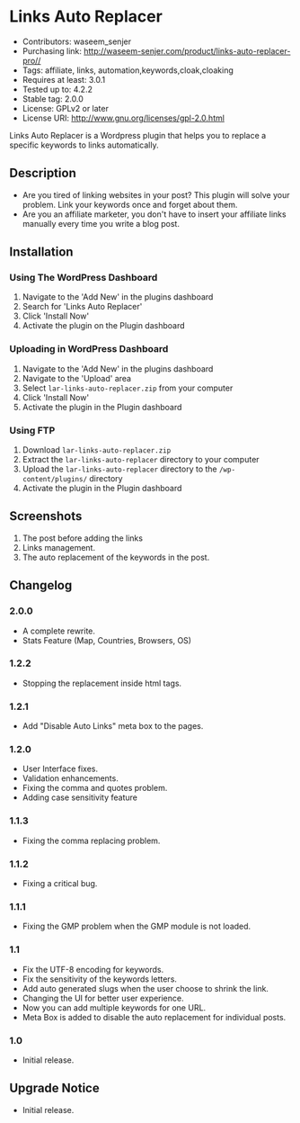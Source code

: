 # Links Auto Replacer
* Contributors: waseem_senjer
* Purchasing link: http://waseem-senjer.com/product/links-auto-replacer-pro//
* Tags: affiliate, links, automation,keywords,cloak,cloaking
* Requires at least: 3.0.1
* Tested up to: 4.2.2
* Stable tag: 2.0.0
* License: GPLv2 or later
* License URI: http://www.gnu.org/licenses/gpl-2.0.html

Links Auto Replacer is a Wordpress plugin that helps you to replace a specific keywords to links automatically.


## Description

* Are you tired of linking websites in your post? This plugin will solve your problem. Link your keywords once and forget about them. 
* Are you an affiliate marketer, you don't have to insert your affiliate links manually every time you write a blog post.
 


 

## Installation



### Using The WordPress Dashboard

1. Navigate to the 'Add New' in the plugins dashboard
2. Search for 'Links Auto Replacer'
3. Click 'Install Now'
4. Activate the plugin on the Plugin dashboard

### Uploading in WordPress Dashboard

1. Navigate to the 'Add New' in the plugins dashboard
2. Navigate to the 'Upload' area
3. Select `lar-links-auto-replacer.zip` from your computer
4. Click 'Install Now'
5. Activate the plugin in the Plugin dashboard

### Using FTP

1. Download `lar-links-auto-replacer.zip`
2. Extract the `lar-links-auto-replacer` directory to your computer
3. Upload the `lar-links-auto-replacer` directory to the `/wp-content/plugins/` directory
4. Activate the plugin in the Plugin dashboard



## Screenshots

1. The post before adding the links
2. Links management.
3. The auto replacement of the keywords in the post.

## Changelog

### 2.0.0
* A complete rewrite.
* Stats Feature (Map, Countries, Browsers, OS)

### 1.2.2
* Stopping the replacement inside html tags.

### 1.2.1
* Add "Disable Auto Links" meta box to the pages.

### 1.2.0
* User Interface fixes.
* Validation enhancements.
* Fixing the comma and quotes problem.
* Adding case sensitivity feature

### 1.1.3
* Fixing the comma replacing problem.

### 1.1.2
* Fixing a critical bug.

### 1.1.1
* Fixing the GMP problem when the GMP module is not loaded.

### 1.1
* Fix the UTF-8 encoding for keywords.
* Fix the sensitivity of the keywords letters.
* Add auto generated slugs when the user choose to shrink the link.
* Changing the UI for better user experience.
* Now you can add multiple keywords for one URL.
* Meta Box is added to disable the auto replacement for individual posts.


### 1.0
* Initial release.

## Upgrade Notice
* Initial release.